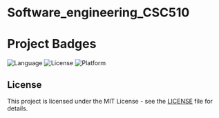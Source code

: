 # Software_engineering_CSC510


# Project Badges

![Language](https://img.shields.io/badge/language-Python-blue)
![License](https://img.shields.io/badge/license-MIT-green)
![Platform](https://img.shields.io/badge/platform-Linux-yellow)



## License

This project is licensed under the MIT License - see the [LICENSE](workspaces/LICENSE.md) file for details.
